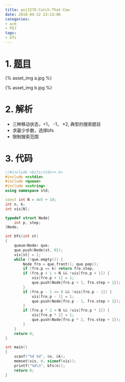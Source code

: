```yaml
---
title: poj3278-Catch-That-Cow
date: 2018-04-22 23:13:06
categories:
- acm
- POJ
tags:
- bfs
---
```


# 1. [题目](http://poj.org/problem?id=3278)

{% asset_img a.jpg %}

{% asset_img b.jpg %}

# 2. 解析

* 三种移动状态，+1， -1， *2, 典型的搜索题目
* 求最少步数，选择bfs
* 限制搜索范围

# 3. 代码

```c++
//#include <bits/stdc++.h>
#include <cstdio>
#include <queue>
#include <cstring>
using namespace std;

const int N = 4e5 + 10;
int n, k;
int vis[N];

typedef struct Node{
    int p, step;
}Node;

int bfs(int st)
{
    queue<Node> que;
    que.push(Node{st, 0});
    vis[st] = 1;
    while (!que.empty()) {
        Node fro = que.front(); que.pop();
        if (fro.p == k) return fro.step;
        if (fro.p + 1 < N && !vis[fro.p + 1]) {
            vis[fro.p + 1] = 1;
            que.push(Node{fro.p + 1, fro.step + 1});
        }
        if (fro.p - 1 >= 0 && !vis[fro.p - 1]) {
            vis[fro.p - 1] = 1;
            que.push(Node{fro.p - 1, fro.step + 1});
        }
        if (fro.p * 2 < N && !vis[fro.p * 2]) {
            vis[fro.p * 2] = 1;
            que.push(Node{fro.p * 2, fro.step + 1});
        }
    }
    return 0;
}

int main()
{
    scanf("%d %d", &n, &k);
    memset(vis, 0, sizeof(vis));
    printf("%d\n", bfs(n));
    return 0;
}
```

